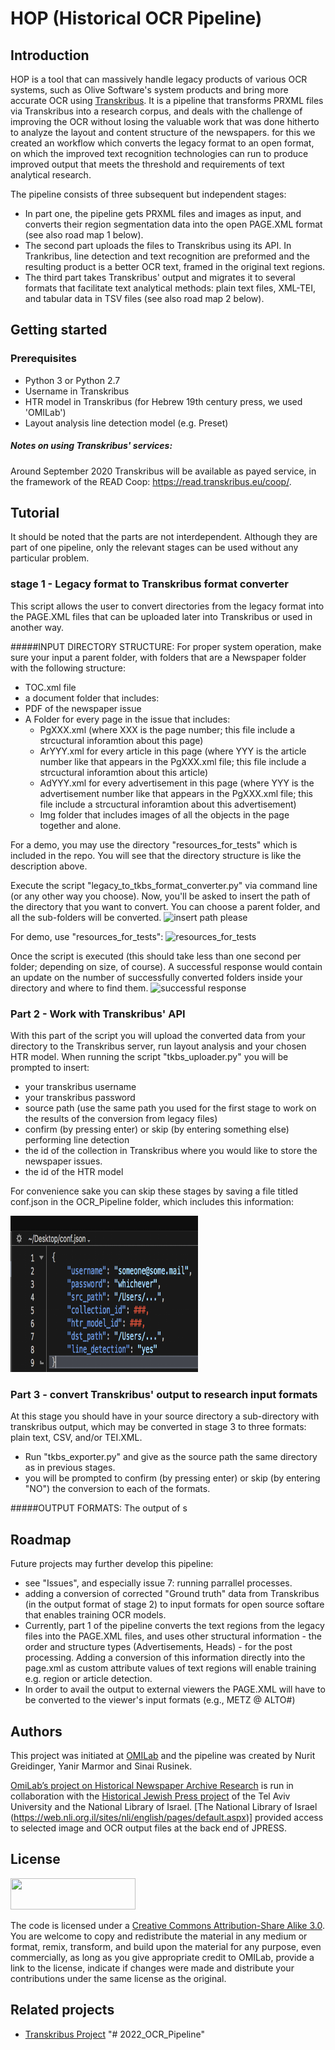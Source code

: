 # HOP  (Historical OCR Pipeline)
## Introduction
HOP is a tool that can massively handle legacy products of various OCR systems, such as Olive Software's system products and bring more accurate OCR using [Transkribus](https://transkribus.eu/Transkribus/). It is a pipeline that transforms PRXML files via Transkribus into a research corpus,  and deals with the challenge of improving the OCR without losing the valuable work that was done hitherto to analyze the layout and content structure of the newspapers. 
for this we created an workflow which converts the legacy format to an open format, on which the improved text recognition technologies can run to produce improved output that meets the threshold and requirements of text analytical research.

The pipeline consists of three subsequent but independent stages: 
- In part one, the pipeline gets PRXML files and images as input, and converts their region segmentation data  into the open PAGE.XML format (see also road map 1 below).
- The second part uploads the files to Transkribus using its API. In Trankribus, line detection and text recognition are preformed and the resulting product is a better OCR text, framed in the original text regions.
- The third part takes Transkribus' output and migrates it to several formats that facilitate text analytical methods: plain text files, XML-TEI, and tabular data in TSV files (see also road map 2 below).


## Getting started

### Prerequisites
- Python 3 or Python 2.7
- Username in Transkribus
- HTR model in Transkribus (for Hebrew 19th century press, we used 'OMILab')
- Layout analysis line detection model (e.g. Preset)

##### Notes on using Transkribus' services:
Around September 2020 Transkribus  will be available as payed service, in the framework of the READ Coop:  https://read.transkribus.eu/coop/. 



## Tutorial
It should be noted that the parts are not interdependent. Although they are part of one pipeline, only the relevant stages can be used without any particular problem.

### stage 1 - Legacy format to Transkribus format converter
This script allows the user to convert directories from the legacy format into the PAGE.XML files that can be uploaded later into Transkribus or used in another way.

#####INPUT DIRECTORY STRUCTURE:
For proper system operation, make sure your input a parent folder, with folders that are a Newspaper folder with the following structure:
  * TOC.xml file
  * a document folder that includes:
  *  PDF of the newspaper issue
  *  A Folder for every  page in the issue that includes:
     - PgXXX.xml (where XXX is the page number; this file include a strcuctural inforamtion about this page)
     - ArYYY.xml for every article in this page (where YYY is the article number like that appears in the PgXXX.xml file; this file include a strcuctural inforamtion about this article)
     - AdYYY.xml for every advertisement in this page (where YYY is the advertisement number like that appears in the PgXXX.xml file; this file include a strcuctural inforamtion about this advertisement)
     - Img folder that includes images of all the objects in the page together and alone.


For a demo, you may use the directory "resources_for_tests" which is included in the repo. 
You will see that the directory structure is like the description above.

Execute the script "legacy_to_tkbs_format_converter.py" via command line (or any other way you choose). Now, you'll be asked to insert the path of the  directory that you want to convert. You can choose a parent folder, and all the sub-folders will be converted.
![insert path please](https://github.com/yanirmr/historical_press/blob/master/OCR_Pipeline/images_for_tutorial/tutorial1.JPG)

For demo, use "resources_for_tests":
![resources_for_tests](https://github.com/yanirmr/historical_press/blob/master/OCR_Pipeline/images_for_tutorial/tutorial2.JPG)

Once the script is executed (this should take less than one second per folder; depending on size, of course). A successful response would contain an update on the number of successfully converted folders inside your directory and where to find them.
![successful response](https://github.com/yanirmr/historical_press/blob/master/OCR_Pipeline/images_for_tutorial/tutorial3.JPG)

### Part 2 - Work with Transkribus' API
With this part of the script you will upload the converted data from your directory to the Transkribus server, run layout analysis and your chosen HTR model. When running the script "tkbs_uploader.py" you will be prompted to insert:
* your transkribus username
* your transkribus password
* source path (use the same path you used for the first stage to work on the results of the conversion from legacy files)
* confirm (by pressing enter) or skip (by entering something else) performing line detection 
* the id of the collection in Transkribus where you would like to store the newspaper issues.
* the id of the HTR model

For convenience sake you can skip these stages by saving a file titled conf.json in the OCR_Pipeline folder, which includes this information:

<img src="https://github.com/omilab/historical_press/blob/master/OCR_Pipeline/images_for_tutorial/conf.JPG" width="300" height="250" />

### Part 3 - convert Transkribus' output to research input formats
At this stage you should have in your source directory a sub-directory with transkribus output, which may be converted in stage 3 to three formats: plain text, CSV, and/or TEI.XML. 

* Run "tkbs_exporter.py" and give as the source path the same directory as in previous stages. 
* you will be prompted to confirm (by pressing enter) or skip (by entering "NO") the conversion to each of the formats. 
    
#####OUTPUT FORMATS:
The output of s

## Roadmap
Future projects may further develop this pipeline:
* see "Issues", and especially issue 7: running parrallel processes.
* adding a conversion of corrected "Ground truth" data from Transkribus (in the output format of stage 2) to input formats for open source softare that enables training OCR models.
* Currently, part 1 of the pipeline converts the text regions from the legacy files into the PAGE.XML files, and uses other structural information - the order and structure types (Advertisements, Heads) - for the post processing. Adding a conversion of this information directly into the page.xml as custom attribute values of text regions will enable training e.g. region or article detection.
* In order to avail the output to external viewers the PAGE.XML will have to be converted to the viewer's input formats (e.g., METZ @ ALTO#)

## Authors
This project was initiated at [OMILab](https://www.openu.ac.il/en/omilab) and the pipeline was created by Nurit Greidinger, Yanir Marmor and Sinai Rusinek.

[OmiLab’s project on Historical Newspaper Archive Research](https://www.openu.ac.il/en/omilab/pages/historicalnewspaper.aspx) is run in collaboration with the [Historical Jewish Press project](https://web.nli.org.il/sites/JPress/English) of the Tel Aviv University and the National Library of Israel.  [The National Library of Israel (https://web.nli.org.il/sites/nli/english/pages/default.aspx)] provided access to selected image and OCR output files at the back end of JPRESS. 

## License
<img src="https://github.com/yanirmr/historical_press/blob/master/OCR_Pipeline/images_for_tutorial/CC-BY-SA_icon.svg.png" width="200" height="50" />

The code is licensed under a [Creative Commons Attribution-Share Alike 3.0](https://creativecommons.org/licenses/by-sa/4.0/). You are welcome to copy and redistribute the material in any medium or format, remix, transform, and build upon the material for any purpose, even commercially,  as long as you give appropriate credit to OMILab, provide a link to the license,  indicate if changes were made and distribute your contributions under the same license as the original. 

## Related projects
- [Transkribus Project](https://github.com/Transkribus)
"# 2022_OCR_Pipeline" 
